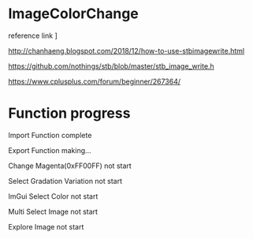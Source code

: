 # ImageColorChange

reference link ]

http://chanhaeng.blogspot.com/2018/12/how-to-use-stbimagewrite.html

https://github.com/nothings/stb/blob/master/stb_image_write.h

https://www.cplusplus.com/forum/beginner/267364/


# Function progress

Import Function             complete

Export Function             making...

Change Magenta(0xFF00FF)    not start

Select Gradation Variation  not start

ImGui Select Color          not start

Multi Select Image          not start

Explore Image               not start
